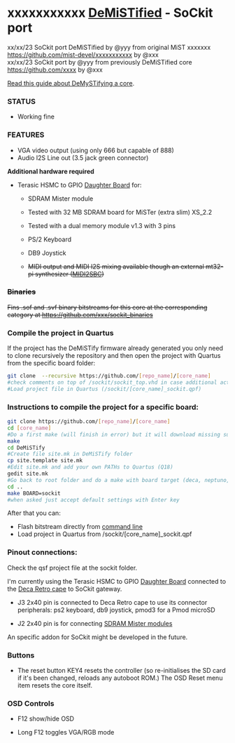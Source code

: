 # xxxxxxxxxxx [DeMiSTified](https://github.com/robinsonb5/DeMiSTify) - SoCkit port

xx/xx/23 SoCkit port DeMiSTified by @yyy from original MiST xxxxxxx https://github.com/mist-devel/xxxxxxxxxxx by @xxx   
xx/xx/23 SoCkit port by @yyy from previously DeMiSTified core https://github.com/xxxx by @xxx   

[Read this guide about DeMySTifying a core](https://github.com/DECAfpga/DECA_board/tree/main/Tutorials/DeMiSTify).

### STATUS

* Working fine

### **FEATURES**

* VGA video output (using only 666 but capable of 888)
* Audio I2S Line out (3.5 jack green connector) 

**Additional hardware required**

* Terasic HSMC to GPIO [Daughter Board](https://www.digikey.es/es/products/detail/P0033/P0033-ND/2003485) for:

  *  SDRAM Mister module 
    * Tested with 32 MB SDRAM board for MiSTer (extra slim) XS_2.2
    * Tested with a dual memory module v1.3 with 3 pins

  * PS/2 Keyboard

  * DB9 Joystick 

  * ~~MIDI output and MIDI I2S mixing available though an external mt32-pi synthesizer ([MIDI2SBC](https://github.com/somhi/MIDI_I2S_SBC_Pmod_Edge_Interface))~~



### ~~Binaries~~

~~Fins .sof and .svf binary bitstreams for this core at the corresponding category at https://github.com/xxx/sockit_binaries~~  

### Compile the project in Quartus

If the project has the DeMiSTify firmware already generated you only need to clone recursively the repository and then open the project with Quartus from the specific board folder:

```sh
git clone  --recursive https://github.com/[repo_name]/[core_name]
#check comments on top of /sockit/sockit_top.vhd in case additional actions are needed
#Load project file in Quartus (/sockit/[core_name]_sockit.qpf)
```

### Instructions to compile the project for a specific board:

```sh
git clone https://github.com/[repo_name]/[core_name]
cd [core_name]
#Do a first make (will finish in error) but it will download missing submodules 
make
cd DeMiSTify
#Create file site.mk in DeMiSTify folder 
cp site.template site.mk
#Edit site.mk and add your own PATHs to Quartus (Q18)
gedit site.mk
#Go back to root folder and do a make with board target (deca, neptuno, uareloaded, atlas_cyc). If not specified it will compile for all targets.
cd ..
make BOARD=sockit
#when asked just accept default settings with Enter key
```

After that you can:

* Flash bitstream directly from [command line](https://github.com/DECAfpga/DECA_binaries#flash-bitstream-to-fgpa-with-quartus)
* Load project in Quartus from /sockit/[core_name]_sockit.qpf

### Pinout connections:

Check the qsf  project file at the sockit folder.

I'm currently using the Terasic HSMC to GPIO [Daughter Board](https://www.digikey.es/es/products/detail/P0033/P0033-ND/2003485) connected to the [Deca Retro cape](https://github.com/somhi/DECA_retro_cape_2) to SoCkit gateway.   

* J3 2x40 pin is connected to Deca Retro cape to use its connector peripherals: ps2 keyboard, db9 joystick, pmod3 for a Pmod microSD

* J2 2x40 pin is for connecting [SDRAM Mister modules](http://modernhackers.com/128mb-sdram-board-on-de10-standard-de1-soc-and-arrow-sockit-fpga-sdram-riser/) 

An specific addon for SoCkit might be developed in the future.

### Buttons

* The reset button KEY4 resets the controller (so re-initialises the SD card if it's been changed, reloads any autoboot ROM.) The OSD Reset menu item resets the core itself.

### OSD Controls

* F12 show/hide OSD 

* Long F12 toggles VGA/RGB mode

  

